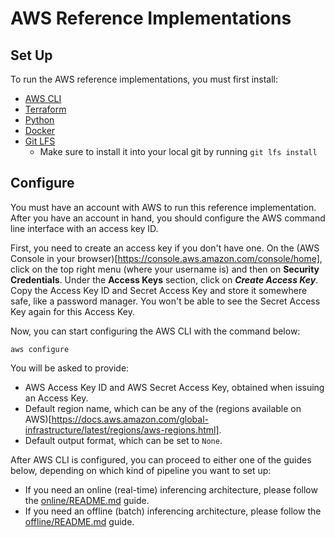 # AWS Reference Implementations

## Set Up

To run the AWS reference implementations, you must first install:
- [AWS CLI](https://docs.aws.amazon.com/cli/latest/userguide/getting-started-install.html)
- [Terraform](https://developer.hashicorp.com/terraform/install)
- [Python](https://www.python.org/downloads/)
- [Docker](https://docs.docker.com/engine/install/)
- [Git LFS](https://git-lfs.com/)
    - Make sure to install it into your local git by running `git lfs install`

## Configure

You must have an account with AWS to run this reference implementation. After you have an
account in hand, you should configure the AWS command line interface with an access key ID. 

First, you need to create an access key if you don't have one. On the
(AWS Console in your browser)[https://console.aws.amazon.com/console/home], click on the top
right menu (where your username is) and then on **Security Credentials**. Under the **Access Keys**
section, click on ***Create Access Key***. Copy the Access Key ID and Secret Access Key and store it somewhere safe, like a password manager. You won't be able to see the Secret Access Key again for this Access Key.

Now, you can start configuring the AWS CLI with the command below:
```shell
aws configure
```

 You will be asked to provide:
 - AWS Access Key ID and AWS Secret Access Key, obtained when issuing an Access Key.
 - Default region name, which can be any of the
 (regions available on AWS)[https://docs.aws.amazon.com/global-infrastructure/latest/regions/aws-regions.html].
 - Default output format, which can be set to `None`.

 After AWS CLI is configured, you can proceed to either one of the guides below,
 depending on which kind of pipeline you want to set up:
 - If you need an online (real-time) inferencing architecture, please follow the
[online/README.md](online/README.md) guide.
- If you need an offline (batch) inferencing architecture, please follow the
[offline/README.md](offline/README.md) guide.

